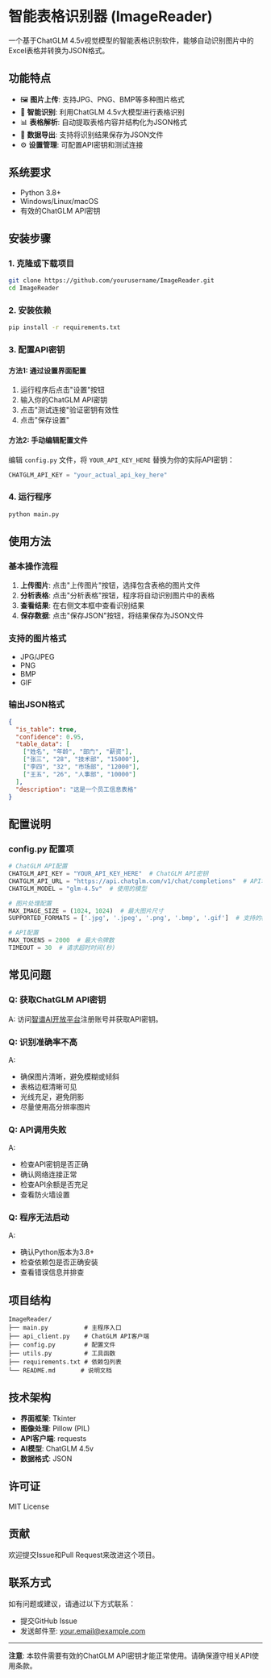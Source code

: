 # 智能表格识别器 (ImageReader)

一个基于ChatGLM 4.5v视觉模型的智能表格识别软件，能够自动识别图片中的Excel表格并转换为JSON格式。

## 功能特点

- 🖼️ **图片上传**: 支持JPG、PNG、BMP等多种图片格式
- 🤖 **智能识别**: 利用ChatGLM 4.5v大模型进行表格识别
- 📊 **表格解析**: 自动提取表格内容并结构化为JSON格式
- 💾 **数据导出**: 支持将识别结果保存为JSON文件
- ⚙️ **设置管理**: 可配置API密钥和测试连接

## 系统要求

- Python 3.8+
- Windows/Linux/macOS
- 有效的ChatGLM API密钥

## 安装步骤

### 1. 克隆或下载项目

```bash
git clone https://github.com/yourusername/ImageReader.git
cd ImageReader
```

### 2. 安装依赖

```bash
pip install -r requirements.txt
```

### 3. 配置API密钥

#### 方法1: 通过设置界面配置

1. 运行程序后点击"设置"按钮
2. 输入你的ChatGLM API密钥
3. 点击"测试连接"验证密钥有效性
4. 点击"保存设置"

#### 方法2: 手动编辑配置文件

编辑 `config.py` 文件，将 `YOUR_API_KEY_HERE` 替换为你的实际API密钥：

```python
CHATGLM_API_KEY = "your_actual_api_key_here"
```

### 4. 运行程序

```bash
python main.py
```

## 使用方法

### 基本操作流程

1. **上传图片**: 点击"上传图片"按钮，选择包含表格的图片文件
2. **分析表格**: 点击"分析表格"按钮，程序将自动识别图片中的表格
3. **查看结果**: 在右侧文本框中查看识别结果
4. **保存数据**: 点击"保存JSON"按钮，将结果保存为JSON文件

### 支持的图片格式

- JPG/JPEG
- PNG
- BMP
- GIF

### 输出JSON格式

```json
{
  "is_table": true,
  "confidence": 0.95,
  "table_data": [
    ["姓名", "年龄", "部门", "薪资"],
    ["张三", "28", "技术部", "15000"],
    ["李四", "32", "市场部", "12000"],
    ["王五", "26", "人事部", "10000"]
  ],
  "description": "这是一个员工信息表格"
}
```

## 配置说明

### config.py 配置项

```python
# ChatGLM API配置
CHATGLM_API_KEY = "YOUR_API_KEY_HERE"  # ChatGLM API密钥
CHATGLM_API_URL = "https://api.chatglm.com/v1/chat/completions"  # API地址
CHATGLM_MODEL = "glm-4.5v"  # 使用的模型

# 图片处理配置
MAX_IMAGE_SIZE = (1024, 1024)  # 最大图片尺寸
SUPPORTED_FORMATS = ['.jpg', '.jpeg', '.png', '.bmp', '.gif']  # 支持的格式

# API配置
MAX_TOKENS = 2000  # 最大令牌数
TIMEOUT = 30  # 请求超时时间(秒)
```

## 常见问题

### Q: 获取ChatGLM API密钥

A: 访问[智谱AI开放平台](https://open.bigmodel.cn/)注册账号并获取API密钥。

### Q: 识别准确率不高

A:
- 确保图片清晰，避免模糊或倾斜
- 表格边框清晰可见
- 光线充足，避免阴影
- 尽量使用高分辨率图片

### Q: API调用失败

A:
- 检查API密钥是否正确
- 确认网络连接正常
- 检查API余额是否充足
- 查看防火墙设置

### Q: 程序无法启动

A:
- 确认Python版本为3.8+
- 检查依赖包是否正确安装
- 查看错误信息并排查

## 项目结构

```
ImageReader/
├── main.py          # 主程序入口
├── api_client.py    # ChatGLM API客户端
├── config.py        # 配置文件
├── utils.py         # 工具函数
├── requirements.txt # 依赖包列表
└── README.md       # 说明文档
```

## 技术架构

- **界面框架**: Tkinter
- **图像处理**: Pillow (PIL)
- **API客户端**: requests
- **AI模型**: ChatGLM 4.5v
- **数据格式**: JSON

## 许可证

MIT License

## 贡献

欢迎提交Issue和Pull Request来改进这个项目。

## 联系方式

如有问题或建议，请通过以下方式联系：

- 提交GitHub Issue
- 发送邮件至: your.email@example.com

---

**注意**: 本软件需要有效的ChatGLM API密钥才能正常使用。请确保遵守相关API使用条款。